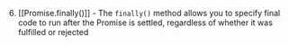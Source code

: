 6. [[Promise.finally()]] - The `finally()` method allows you to specify final code to run after the Promise is settled, regardless of whether it was fulfilled or rejected